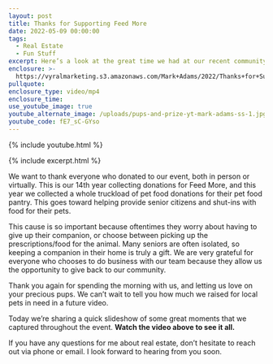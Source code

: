 ```yaml
---
layout: post
title: Thanks for Supporting Feed More
date: 2022-05-09 00:00:00
tags:
  - Real Estate
  - Fun Stuff
excerpt: Here’s a look at the great time we had at our recent community event.
enclosure: >-
  https://vyralmarketing.s3.amazonaws.com/Mark+Adams/2022/Thanks+for+Supporting+Feed+More+(2).mp4
pullquote:
enclosure_type: video/mp4
enclosure_time:
use_youtube_image: true
youtube_alternate_image: /uploads/pups-and-prize-yt-mark-adams-ss-1.jpg
youtube_code: fE7_sC-GYso
---
```

{% include youtube.html %}

{% include excerpt.html %}

We want to thank everyone who donated to our event, both in person or virtually. This is our 14th year collecting donations for Feed More, and this year we collected a whole truckload of pet food donations for their pet food pantry. This goes toward helping provide senior citizens and shut-ins with food for their pets.

This cause is so important because oftentimes they worry about having to give up their companion, or choose between picking up the prescriptions/food for the animal. Many seniors are often isolated, so keeping a companion in their home is truly a gift. We are very grateful for everyone who chooses to do business with our team because they allow us the opportunity to give back to our community.

Thank you again for spending the morning with us, and letting us love on your precious pups. We can’t wait to tell you how much we raised for local pets in need in a future video.&nbsp;

Today we’re sharing a quick slideshow of some great moments that we captured throughout the event. **Watch the video above to see it all.**

If you have any questions for me about real estate, don’t hesitate to reach out via phone or email. I look forward to hearing from you soon.
